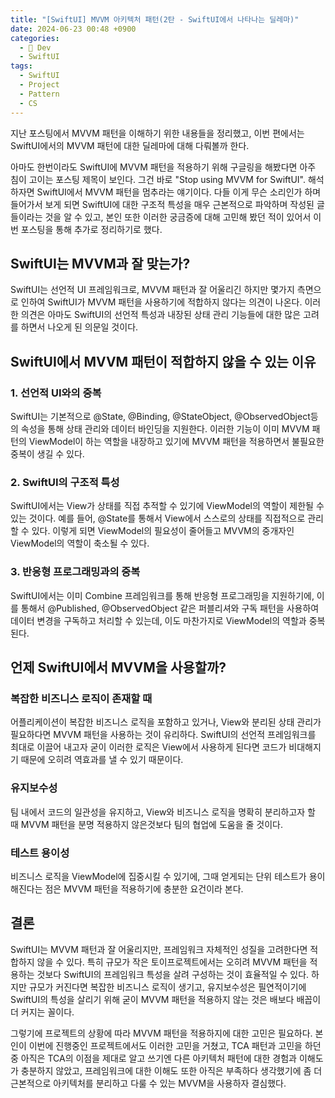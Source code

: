 ```yaml
---
title: "[SwiftUI] MVVM 아키텍처 패턴(2탄 - SwiftUI에서 나타나는 딜레마)"
date: 2024-06-23 00:48 +0900
categories:
  - 🍎 Dev
  - SwiftUI
tags:
  - SwiftUI
  - Project
  - Pattern
  - CS
---
```

지난 포스팅에서 MVVM 패턴을 이해하기 위한 내용들을 정리했고, 이번 편에서는 SwiftUI에서의 MVVM 패턴에 대한 딜레마에 대해 다뤄볼까 한다.

  
아마도 한번이라도 SwiftUI에 MVVM 패턴을 적용하기 위해 구글링을 해봤다면 아주 침이 고이는 포스팅 제목이 보인다. 그건 바로 "Stop using MVVM for SwiftUI". 해석하자면 SwiftUI에서 MVVM 패턴을 멈추라는 얘기이다. 다들 이게 무슨 소리인가 하며 들어가서 보게 되면 SwiftUI에 대한 구조적 특성을 매우 근본적으로 파악하며 작성된 글들이라는 것을 알 수 있고, 본인 또한 이러한 궁금증에 대해 고민해 봤던 적이 있어서 이번 포스팅을 통해 추가로 정리하기로 했다.

  

## SwiftUI는 MVVM과 잘 맞는가?

SwiftUI는 선언적 UI 프레임워크로, MVVM 패턴과 잘 어울리긴 하지만 몇가지 측면으로 인하여 SwiftUI가 MVVM 패턴을 사용하기에 적합하지 않다는 의견이 나온다. 이러한 의견은 아마도 SwiftUI의 선언적 특성과 내장된 상태 관리 기능들에 대한 많은 고려를 하면서 나오게 된 의문일 것이다.

  

## SwiftUI에서 MVVM 패턴이 적합하지 않을 수 있는 이유

### 1. 선언적 UI와의 중복

SwiftUI는 기본적으로 @State, @Binding, @StateObject, @ObservedObject등의 속성을 통해 상태 관리와 데이터 바인딩을 지원한다. 이러한 기능이 이미 MVVM 패턴의 ViewModel이 하는 역할을 내장하고 있기에 MVVM 패턴을 적용하면서 불필요한 중복이 생길 수 있다.

### 2. SwiftUI의 구조적 특성

SwiftUI에서는 View가 상태를 직접 추적할 수 있기에 ViewModel의 역할이 제한될 수 있는 것이다. 예를 들어, @State를 통해서 View에서 스스로의 상태를 직접적으로 관리할 수 있다. 이렇게 되면 ViewModel의 필요성이 줄어들고 MVVM의 중개자인 ViewModel의 역할이 축소될 수 있다.

### 3. 반응형 프로그래밍과의 중복

SwiftUI에서는 이미 Combine 프레임워크를 통해 반응형 프로그래밍을 지원하기에, 이를 통해서 @Published, @ObservedObject 같은 퍼블리셔와 구독 패턴을 사용하여 데이터 변경을 구독하고 처리할 수 있는데, 이도 마찬가지로 ViewModel의 역할과 중복된다.

  

## 언제 SwiftUI에서 MVVM을 사용할까?

### 복잡한 비즈니스 로직이 존재할 때

어플리케이션이 복잡한 비즈니스 로직을 포함하고 있거나, View와 분리된 상태 관리가 필요하다면 MVVM 패턴을 사용하는 것이 유리하다. SwiftUI의 선언적 프레임워크를 최대로 이끌어 내고자 굳이 이러한 로직은 View에서 사용하게 된다면 코드가 비대해지기 때문에 오히려 역효과를 낼 수 있기 때문이다.

### 유지보수성

팀 내에서 코드의 일관성을 유지하고, View와 비즈니스 로직을 명확히 분리하고자 할 때 MVVM 패턴을 분명 적용하지 않은것보다 팀의 협업에 도움을 줄 것이다.

### 테스트 용이성

비즈니스 로직을 ViewModel에 집중시킬 수 있기에, 그때 얻게되는 단위 테스트가 용이해진다는 점은 MVVM 패턴을 적용하기에 충분한 요건이라 본다.

  

## 결론

SwiftUI는 MVVM 패턴과 잘 어울리지만, 프레임워크 자체적인 성질을 고려한다면 적합하지 않을 수 있다. 특히 규모가 작은 토이프로젝트에서는 오히려 MVVM 패턴을 적용하는 것보다 SwiftUI의 프레임워크 특성을 살려 구성하는 것이 효율적일 수 있다. 하지만 규모가 커진다면 복잡한 비즈니스 로직이 생기고, 유지보수성은 필연적이기에 SwiftUI의 특성을 살리기 위해 굳이 MVVM 패턴을 적용하지 않는 것은 배보다 배꼽이 더 커지는 꼴이다.

  

그렇기에 프로젝트의 상황에 따라 MVVM 패턴을 적용하지에 대한 고민은 필요하다. 본인이 이번에 진행중인 프로젝트에서도 이러한 고민을 거쳤고, TCA 패턴과 고민을 하던 중 아직은 TCA의 이점을 제대로 알고 쓰기엔 다른 아키텍처 패턴에 대한 경험과 이해도가 충분하지 않았고, 프레임워크에 대한 이해도 또한 아직은 부족하다 생각했기에 좀 더 근본적으로 아키텍처를 분리하고 다룰 수 있는 MVVM을 사용하자 결심했다.